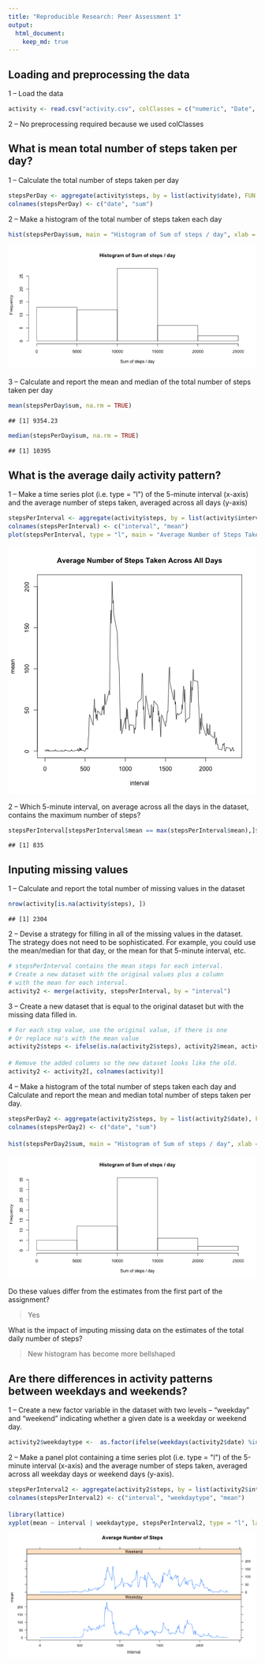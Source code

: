 ```yaml
---
title: "Reproducible Research: Peer Assessment 1"
output: 
  html_document:
    keep_md: true
---
```


## Loading and preprocessing the data
1 – Load the data

```r
activity <- read.csv("activity.csv", colClasses = c("numeric", "Date", "numeric"))
```

2 – No preprocessing required because we used colClasses

## What is mean total number of steps taken per day?
1 – Calculate the total number of steps taken per day

```r
stepsPerDay <- aggregate(activity$steps, by = list(activity$date), FUN = sum, na.rm = TRUE)
colnames(stepsPerDay) <- c("date", "sum")
```

2 – Make a histogram of the total number of steps taken each day

```r
hist(stepsPerDay$sum, main = "Histogram of Sum of steps / day", xlab = "Sum of steps / day")
```

![plot of chunk unnamed-chunk-3](figure/unnamed-chunk-3-1.png) 

3 – Calculate and report the mean and median of the total number of steps taken per day

```r
mean(stepsPerDay$sum, na.rm = TRUE)
```

```
## [1] 9354.23
```

```r
median(stepsPerDay$sum, na.rm = TRUE)
```

```
## [1] 10395
```

## What is the average daily activity pattern?
1 – Make a time series plot (i.e. type = "l") of the 5-minute interval (x-axis) and the average number of steps taken, averaged across all days (y-axis)

```r
stepsPerInterval <- aggregate(activity$steps, by = list(activity$interval), FUN = mean, na.rm = TRUE)
colnames(stepsPerInterval) <- c("interval", "mean")
plot(stepsPerInterval, type = "l", main = "Average Number of Steps Taken Across All Days")
```

![plot of chunk unnamed-chunk-5](figure/unnamed-chunk-5-1.png) 

2 – Which 5-minute interval, on average across all the days in the dataset, contains the maximum number of steps?

```r
stepsPerInterval[stepsPerInterval$mean == max(stepsPerInterval$mean),]$interval
```

```
## [1] 835
```

## Inputing missing values
1 – Calculate and report the total number of missing values in the dataset

```r
nrow(activity[is.na(activity$steps), ])
```

```
## [1] 2304
```

2 – Devise a strategy for filling in all of the missing values in the dataset. The strategy does not need to be sophisticated. For example, you could use the mean/median for that day, or the mean for that 5-minute interval, etc.

```r
# stepsPerInterval contains the mean steps for each interval.
# Create a new dataset with the original values plus a column
# with the mean for each interval.
activity2 <- merge(activity, stepsPerInterval, by = "interval")
```

3 – Create a new dataset that is equal to the original dataset but with the missing data filled in.

```r
# For each step value, use the original value, if there is one
# Or replace na's with the mean value
activity2$steps <- ifelse(is.na(activity2$steps), activity2$mean, activity2$steps)

# Remove the added columns so the new dataset looks like the old.
activity2 <- activity2[, colnames(activity)]
```

4 – Make a histogram of the total number of steps taken each day and Calculate and report the mean and median total number of steps taken per day. 

```r
stepsPerDay2 <- aggregate(activity2$steps, by = list(activity2$date), FUN = sum, na.rm = TRUE)
colnames(stepsPerDay2) <- c("date", "sum")

hist(stepsPerDay2$sum, main = "Histogram of Sum of steps / day", xlab = "Sum of steps / day")
```

![plot of chunk unnamed-chunk-10](figure/unnamed-chunk-10-1.png) 

Do these values differ from the estimates from the first part of the assignment? 

<blockquote>Yes</blockquote>

What is the impact of imputing missing data on the estimates of the total daily number of steps?

<blockquote>New histogram has become more bellshaped</blockquote>

## Are there differences in activity patterns between weekdays and weekends?
1 – Create a new factor variable in the dataset with two levels – “weekday” and “weekend” indicating whether a given date is a weekday or weekend day.

```r
activity2$weekdaytype <-  as.factor(ifelse(weekdays(activity2$date) %in% c("Saturday", "Sunday"), "Weekend", "Weekday"))
```

2 – Make a panel plot containing a time series plot (i.e. type = "l") of the 5-minute interval (x-axis) and the average number of steps taken, averaged across all weekday days or weekend days (y-axis).

```r
stepsPerInterval2 <- aggregate(activity2$steps, by = list(activity2$interval, activity2$weekdaytype), FUN = mean, na.rm = TRUE)
colnames(stepsPerInterval2) <- c("interval", "weekdaytype", "mean")

library(lattice)
xyplot(mean ~ interval | weekdaytype, stepsPerInterval2, type = "l", layout = c(1,2), main = "Average Number of Steps")
```

![plot of chunk unnamed-chunk-12](figure/unnamed-chunk-12-1.png) 
